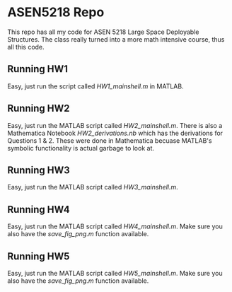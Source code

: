 # ASEN5218 Repo

This repo has all my code for ASEN 5218 Large Space Deployable Structures. The class really turned into a more math intensive course, thus all this code.

## Running HW1

Easy, just run the script called *HW1_mainshell.m* in MATLAB.

## Running HW2

Easy, just run the MATLAB script called *HW2_mainshell.m*. There is also a Mathematica Notebook *HW2_derivations.nb* which has the derivations for Questions 1 & 2. These were done in Mathematica becuase MATLAB's symbolic functionality is actual garbage to look at.

## Running HW3
Easy, just run the MATLAB script called *HW3_mainshell.m*.

## Running HW4
Easy, just run the MATLAB script called *HW4_mainshell.m*. Make sure you also have the *save_fig_png.m* function available.

## Running HW5
Easy, just run the MATLAB script called *HW5_mainshell.m*. Make sure you also have the *save_fig_png.m* function available.